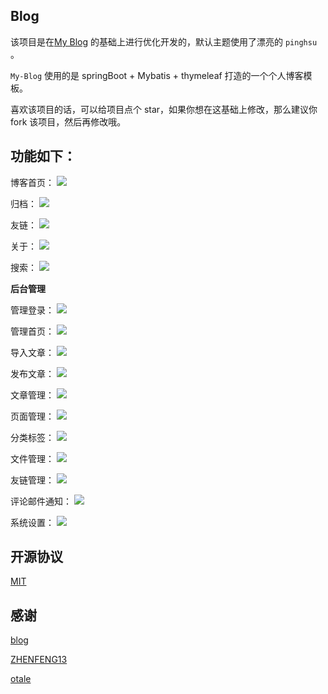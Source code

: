 ## Blog

 该项目是在[My Blog](https://github.com/zhisheng17/blog) 的基础上进行优化开发的，默认主题使用了漂亮的 `pinghsu` 。

`My-Blog` 使用的是 springBoot + Mybatis + thymeleaf 打造的一个个人博客模板。

喜欢该项目的话，可以给项目点个 star，如果你想在这基础上修改，那么建议你 fork 该项目，然后再修改哦。

## 功能如下：

 博客首页：
 ![](img/index.png)

 归档：
 ![](img/metas.png)

 友链：
 ![](img/links.png)
 
 关于：
 ![](img/about.png)
 
 搜索：
 ![](img/search.png)
 
 **后台管理**
 
 管理登录：
 ![](img/admin-login.png)
 
 管理首页：
 ![](img/admin-index.png)
 
 导入文章：
 ![](img/admin-article.png)
 
 发布文章：
 ![](img/admin-publish.png)
 
 文章管理：
 ![](img/admin-article.png)
 
 页面管理：
 ![](img/admin-pages.png)
 
 分类标签：
 ![](img/admin-category.png)
 
 文件管理：
 ![](img/admin-upload.png)
  
 友链管理：
 ![](img/admin-links.png)
 
 评论邮件通知：
 ![](img/admin-article.png)
 
 系统设置：
 ![](img/admin-setting.png)
 
## 开源协议

[MIT](./LICENSE)

## 感谢

[blog](https://github.com/zhisheng17)

[ZHENFENG13](https://github.com/ZHENFENG13)

[otale](https://github.com/otale)
